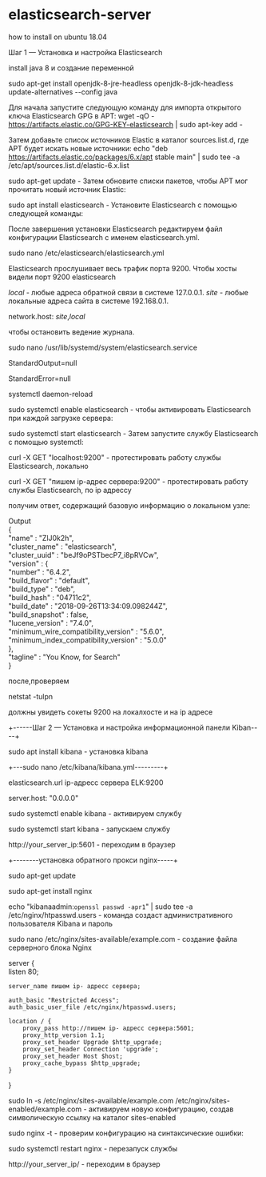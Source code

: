 # elasticsearch-server
how to install on ubuntu 18.04

Шаг 1 — Установка и настройка Elasticsearch

install java 8 и создание переменной

sudo apt-get install openjdk-8-jre-headless openjdk-8-jdk-headless                                   
update-alternatives --config java                                                                    


Для начала запустите следующую команду для импорта открытого ключа Elasticsearch GPG в APT:
 wget -qO - https://artifacts.elastic.co/GPG-KEY-elasticsearch | sudo apt-key add -       

Затем добавьте список источников Elastic в каталог sources.list.d, где APT будет искать новые источники:
echo "deb https://artifacts.elastic.co/packages/6.x/apt stable main" | sudo tee -a /etc/apt/sources.list.d/elastic-6.x.list 

sudo apt-get update - Затем обновите списки пакетов, чтобы APT мог прочитать новый источник Elastic:

sudo apt install elasticsearch - Установите Elasticsearch с помощью следующей команды:
 
После завершения установки Elasticsearch редактируем файл конфигурации Elasticsearch с именем elasticsearch.yml.

sudo nano /etc/elasticsearch/elasticsearch.yml 

Elasticsearch прослушивает весь трафик порта 9200. Чтобы хосты видели порт 9200 elasticsearch

_local_ - любые адреса обратной связи в системе 127.0.0.1.
_site_ -  любые локальные адреса сайта в системе 192.168.0.1.

network.host: _site_,_local_  

чтобы остановить ведение журнала.

sudo nano /usr/lib/systemd/system/elasticsearch.service

StandardOutput=null

StandardError=null

systemctl daemon-reload

sudo systemctl enable elasticsearch - чтобы активировать Elasticsearch при каждой загрузке сервера:

sudo systemctl start elasticsearch - Затем запустите службу Elasticsearch с помощью systemctl:

curl -X GET "localhost:9200" - протестировать работу службы Elasticsearch, локально 

curl -X GET "пишем ip-адрес сервера:9200" - протестировать работу службы Elasticsearch, по ip адрессу

получим ответ, содержащий базовую информацию о локальном узле:

 Output                                                     
 {                                                          
  "name" : "ZlJ0k2h",                                       
  "cluster_name" : "elasticsearch",                         
  "cluster_uuid" : "beJf9oPSTbecP7_i8pRVCw",                
  "version" : {                                             
    "number" : "6.4.2",                                     
    "build_flavor" : "default",                             
    "build_type" : "deb",                                   
    "build_hash" : "04711c2",                               
   "build_date" : "2018-09-26T13:34:09.098244Z",           
    "build_snapshot" : false,                               
    "lucene_version" : "7.4.0",                             
    "minimum_wire_compatibility_version" : "5.6.0",         
    "minimum_index_compatibility_version" : "5.0.0"         
 },                                                        
  "tagline" : "You Know, for Search"                        
 }                                                          

после,проверяем 

netstat -tulpn

должны увидеть сокеты 9200 на локалхосте и на ip адресе


+------Шаг 2 — Установка и настройка информационной панели Kiban----+

sudo apt install kibana - установка kibana

+---sudo nano /etc/kibana/kibana.yml---------+

 elasticsearch.url ip-адресс сервера ELK:9200 
 
 server.host: "0.0.0.0"				                            

sudo systemctl enable kibana - активируем службу 


sudo systemctl start kibana - запускаем службу


http://your_server_ip:5601 - переходим в браузер





+--------установка обратного прокси nginx-----+

 sudo apt-get update		
 
 sudo apt-get install nginx 									                                                        

echo "kibanaadmin:`openssl passwd -apr1`" | sudo tee -a /etc/nginx/htpasswd.users - команда создаст административного пользователя Kibana и пароль


sudo nano /etc/nginx/sites-available/example.com  - cоздание файла серверного блока Nginx

server {                                             
    listen 80;                                       
                                                    
    server_name пишем ip- адресс сервера;  
                                                     
    auth_basic "Restricted Access";                  
    auth_basic_user_file /etc/nginx/htpasswd.users;  
                                                     
    location / {                                     
        proxy_pass http://пишем ip- адресс сервера:5601;            
        proxy_http_version 1.1;                      
        proxy_set_header Upgrade $http_upgrade;      
        proxy_set_header Connection 'upgrade';       
        proxy_set_header Host $host;                 
        proxy_cache_bypass $http_upgrade;            
    }                                                
 }                                                   





sudo ln -s /etc/nginx/sites-available/example.com /etc/nginx/sites-enabled/example.com - активируем новую конфигурацию, создав символическую ссылку на каталог sites-enabled


sudo nginx -t - проверим конфигурацию на синтаксические ошибки:


sudo systemctl restart nginx - перезапуск службы 


http://your_server_ip/ - переходим в браузер 
